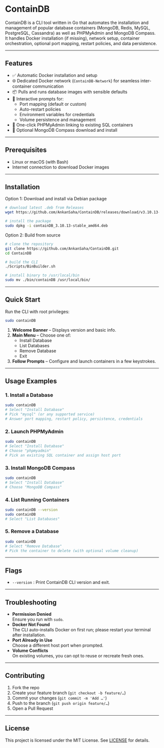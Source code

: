 # ContainDB

ContainDB is a CLI tool written in Go that automates the installation and management of popular database containers (MongoDB, Redis, MySQL, PostgreSQL, Cassandra) as well as PHPMyAdmin and MongoDB Compass. It handles Docker installation (if missing), network setup, container orchestration, optional port mapping, restart policies, and data persistence.

---

## Features

- ✅ Automatic Docker installation and setup  
- 🌐 Dedicated Docker network (`ContainDB-Network`) for seamless inter-container communication  
- 📦 Pulls and runs database images with sensible defaults  
- 🔌 Interactive prompts for:
  - Port mapping (default or custom)
  - Auto-restart policies
  - Environment variables for credentials
  - Volume persistence and management
- 🔗 One-click PHPMyAdmin linking to existing SQL containers  
- 🧭 Optional MongoDB Compass download and install  

---

## Prerequisites

- Linux or macOS (with Bash)  
- Internet connection to download Docker images  

---

## Installation

Option 1: Download and install via Debian package  
```bash
# download latest .deb from Releases
wget https://github.com/AnkanSaha/ContainDB/releases/download/v3.10.13-stable/containDB_3.10.13-stable_amd64.deb

# install the package
sudo dpkg -i containDB_3.10.13-stable_amd64.deb
```

Option 2: Build from source  
```bash
# clone the repository
git clone https://github.com/AnkanSaha/ContainDB.git
cd ContainDB

# build the CLI
./Scripts/BinBuilder.sh

# install binary to /usr/local/bin
sudo mv ./bin/containDB /usr/local/bin/
```

---

## Quick Start

Run the CLI with root privileges:
```bash
sudo containDB
```
1. **Welcome Banner** – Displays version and basic info.  
2. **Main Menu** – Choose one of:
   - Install Database  
   - List Databases  
   - Remove Database  
   - Exit  
3. **Follow Prompts** – Configure and launch containers in a few keystrokes.

---

## Usage Examples

### 1. Install a Database
```bash
sudo containDB
# Select "Install Database"
# Pick "mysql" (or any supported service)
# Answer port mapping, restart policy, persistence, credentials
```

### 2. Launch PHPMyAdmin
```bash
sudo containDB
# Select "Install Database"
# Choose "phpmyadmin"
# Pick an existing SQL container and assign host port
```

### 3. Install MongoDB Compass
```bash
sudo containDB
# Select "Install Database"
# Choose "MongoDB Compass"
```

### 4. List Running Containers
```bash
sudo containDB --version
sudo containDB
# Select "List Databases"
```

### 5. Remove a Database
```bash
sudo containDB
# Select "Remove Database"
# Pick the container to delete (with optional volume cleanup)
```

---

## Flags

- `--version` : Print ContainDB CLI version and exit.

---

## Troubleshooting

- **Permission Denied**  
  Ensure you run with `sudo`.  
- **Docker Not Found**  
  The CLI auto-installs Docker on first run; please restart your terminal after installation.  
- **Port Already in Use**  
  Choose a different host port when prompted.  
- **Volume Conflicts**  
  On existing volumes, you can opt to reuse or recreate fresh ones.  

---

## Contributing

1. Fork the repo  
2. Create your feature branch (`git checkout -b feature/…`)  
3. Commit your changes (`git commit -m 'Add …'`)  
4. Push to the branch (`git push origin feature/…`)  
5. Open a Pull Request  

---

## License

This project is licensed under the MIT License. See [LICENSE](LICENSE) for details.
